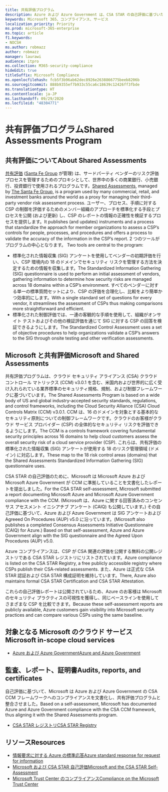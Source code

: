 ```yaml
---
title: 共有評価プログラム
description: Azure および Azure Government は、CSA STAR の自己評価に基づいた共有評価プログラムのリスク評価ツールをサポートしています。
keywords: Microsoft 365、コンプライアンス、サービス
localization_priority: Priority
ms.prod: microsoft-365-enterprise
ms.topic: article
f1.keywords:
- NOCSH
ms.author: robmazz
author: robmazz
manager: laurawi
audience: itpro
ms.collection: M365-security-compliance
hideEdit: true
titleSuffix: Microsoft Compliance
ms.openlocfilehash: fcb5f3b96ab62dec8926e2638866775beeb8206b
ms.sourcegitcommit: 888b9355ef7b933c55ca6c18639c12426ff3fbde
ms.translationtype: HT
ms.contentlocale: ja-JP
ms.lasthandoff: 09/29/2020
ms.locfileid: "48304771"
---
```

# <a name="shared-assessments-program"></a><span data-ttu-id="1659b-104">共有評価プログラム</span><span class="sxs-lookup"><span data-stu-id="1659b-104">Shared Assessments Program</span></span>

## <a name="about-shared-assessments"></a><span data-ttu-id="1659b-105">共有評価について</span><span class="sxs-lookup"><span data-stu-id="1659b-105">About Shared Assessments</span></span>

<span data-ttu-id="1659b-106">[共有評価](https://sharedassessments.org/) ([Santa Fe Group](https://www.santa-fe-group.com/) が管理) は、サードパーティ ベンダーのリスク評価プロセスを管理するためのプロキシとして、世界中の多くの商業銀行、小売銀行、投資銀行で使用されるプログラムです。</span><span class="sxs-lookup"><span data-stu-id="1659b-106">[Shared Assessments](https://sharedassessments.org/), managed by [The Santa Fe Group](https://www.santa-fe-group.com/), is a program used by many commercial, retail, and investment banks around the world as a proxy for managing their third-party vendor risk assessment process.</span></span> <span data-ttu-id="1659b-107">ユーザー、プロセス、手順に対する CSP の制御を評価するためのメンバー組織のアプローチを標準化する手段とプロセスを公開 (および更新) し、CSP のレポートの情報の正確性を検証するプロセスを提供します。</span><span class="sxs-lookup"><span data-stu-id="1659b-107">It publishes (and updates) instruments and a process that standardize the approach for member organizations to assess a CSP’s controls for people, processes, and procedures and offers a process to validate the accuracy of the information in the CSP’s report.</span></span> <span data-ttu-id="1659b-108">2 つのツールがプログラムの中心となります。 </span><span class="sxs-lookup"><span data-stu-id="1659b-108">Two tools are central to the program:</span></span>

- <span data-ttu-id="1659b-109">標準化された情報収集 (SIG) アンケートを使用してベンダーの初期評価を行い、CSP 環境内の 18 のドメインでセキュリティ リスクを管理する方法を決定するための情報を収集します。</span><span class="sxs-lookup"><span data-stu-id="1659b-109">The Standardized Information Gathering (SIG) questionnaire is used to perform an initial assessment of vendors, gathering information to determine how security risks are managed across 18 domains within a CSP’s environment.</span></span> <span data-ttu-id="1659b-110">すべてのベンダーに対する単一の標準質問セットにより、CSP の評価を合理化し、比較をより簡単かつ効率的にします。</span><span class="sxs-lookup"><span data-stu-id="1659b-110">With a single standard set of questions for every vendor, it streamlines the assessment of CSPs thus making comparisons more straightforward and efficient.</span></span>
- <span data-ttu-id="1659b-111">標準化された制御評価では、一連の客観的な手順を使用して、組織がオンサイト テストおよびその他の検証評価を通じて SIG に対する CSP の回答を検証できるようにします。</span><span class="sxs-lookup"><span data-stu-id="1659b-111">The Standardized Control Assessment uses a set of objective procedures to help organizations validate a CSP’s answers to the SIG through onsite testing and other verification assessments.</span></span>

## <a name="microsoft-and-shared-assessments"></a><span data-ttu-id="1659b-112">Microsoft と共有評価</span><span class="sxs-lookup"><span data-stu-id="1659b-112">Microsoft and Shared Assessments</span></span>

<span data-ttu-id="1659b-113">共有評価プログラムは、クラウド セキュリティ アライアンス (CSA) クラウド コントロール マトリックス (CCM) v3.0.1 を含む、米国内および世界的に広く受け入れられている業界標準のセキュリティ規格、規制、および制御フレームワークに基づいています。</span><span class="sxs-lookup"><span data-stu-id="1659b-113">The Shared Assessments Program is based on a wide body of US and global industry-accepted security standards, regulations, and control frameworks, including the Cloud Security Alliance (CSA) Cloud Controls Matrix (CCM) v3.0.1.</span></span> <span data-ttu-id="1659b-114">CCM は、16 のドメインを対象とする基本的なセキュリティ原則についての制御フレームワークです。クラウドのお客様がクラウド サービス プロバイダー (CSP) の全体的なセキュリティ リスクを評価できるようにします。</span><span class="sxs-lookup"><span data-stu-id="1659b-114">The CCM is a controls framework covering fundamental security principles across 16 domains to help cloud customers assess the overall security risk of a cloud service provider (CSP).</span></span> <span data-ttu-id="1659b-115">これらは、共有評価の標準化された情報収集 (SIG) アンケートが使用する 18 のリスク管理領域 (ドメイン) に対応します。</span><span class="sxs-lookup"><span data-stu-id="1659b-115">These map to the 18 risk control areas (domains) that the Shared Assessments Standardized Information Gathering (SIG) questionnaire uses.</span></span>

<span data-ttu-id="1659b-116">CSA STAR の自己評価のために、Microsoft は Microsoft Azure および Microsoft Azure Government が CCM に準拠していることを文書化したレポートを提出しました。</span><span class="sxs-lookup"><span data-stu-id="1659b-116">For the CSA STAR self-assessment, Microsoft submitted a report documenting Microsoft Azure and Microsoft Azure Government compliance with the CCM.</span></span> <span data-ttu-id="1659b-117">(Microsoft は、Azure に関する回答済みのコンセンサス アセスメント イニシアチブ アンケート (CAIQ) も公開しています。) その自己評価に基づいて、Azure および Azure Government は SIG アンケートおよび Agreeed On Procedures (AUP) v5.0 に沿っています。</span><span class="sxs-lookup"><span data-stu-id="1659b-117">(Microsoft also publishes a completed Consensus Assessments Initiative Questionnaire (CAIQ) for Azure.) Based on that self-assessment, Azure and Azure Government align with the SIG questionnaire and the Agreed Upon Procedures (AUP) v5.0.</span></span>

<span data-ttu-id="1659b-118">Azure コンプライアンスは、CSP が CSA 関連の評価を公開する無料の公開レジストリである CSA STAR レジストリにリストされています。</span><span class="sxs-lookup"><span data-stu-id="1659b-118">Azure compliance is listed on the CSA STAR Registry, a free publicly accessible registry where CSPs publish their CSA-related assessments.</span></span> <span data-ttu-id="1659b-119">また、Azure は正式な CSA STAR 認証および CSA STAR 構成証明を維持しています。</span><span class="sxs-lookup"><span data-stu-id="1659b-119">There, Azure also maintains formal CSA STAR Certification and CSA STAR Attestation.</span></span>

<span data-ttu-id="1659b-120">これらの自己評価レポートは公開されているため、Azure のお客様は Microsoft のセキュリティ プラクティスの可視性を獲得し、同じベースラインを使用してさまざまな CSP を比較できます。</span><span class="sxs-lookup"><span data-stu-id="1659b-120">Because these self-assessment reports are publicly available, Azure customers gain visibility into Microsoft security practices and can compare various CSPs using the same baseline.</span></span>

## <a name="microsoft-in-scope-cloud-services"></a><span data-ttu-id="1659b-121">対象となる Microsoft のクラウド サービス</span><span class="sxs-lookup"><span data-stu-id="1659b-121">Microsoft in-scope cloud services</span></span>

- [<span data-ttu-id="1659b-122">Azure および Azure Government</span><span class="sxs-lookup"><span data-stu-id="1659b-122">Azure and Azure Government</span></span>](https://aka.ms/AzureCompliance)

## <a name="audits-reports-and-certificates"></a><span data-ttu-id="1659b-123">監査、レポート、証明書</span><span class="sxs-lookup"><span data-stu-id="1659b-123">Audits, reports, and certificates</span></span>

<span data-ttu-id="1659b-124">自己評価に基づいて、Microsoft は Azure および Azure Government の CSA CCM フレームワークへのコンプライアンスを文書化し、共有評価プログラムと整合させました。</span><span class="sxs-lookup"><span data-stu-id="1659b-124">Based on a self-assessment, Microsoft has documented Azure and Azure Government compliance with the CSA CCM framework, thus aligning it with the Shared Assessments program.</span></span>

- [<span data-ttu-id="1659b-125">CSA STAR レジストリ</span><span class="sxs-lookup"><span data-stu-id="1659b-125">CSA STAR Registry</span></span>](https://aka.ms/Azure_STAR)

## <a name="resources"></a><span data-ttu-id="1659b-126">リソース</span><span class="sxs-lookup"><span data-stu-id="1659b-126">Resources</span></span>

- [<span data-ttu-id="1659b-127">情報要求に対する Azure の標準応答</span><span class="sxs-lookup"><span data-stu-id="1659b-127">Azure standard response for request for information</span></span>](https://azure.microsoft.com/resources/azure-standard-response-to-rfi-on-security-privacy-and-compliance/)
- [<span data-ttu-id="1659b-128">Microsoft および CSA STAR 自己評価</span><span class="sxs-lookup"><span data-stu-id="1659b-128">Microsoft and the CSA STAR Self-Assessment</span></span>](offering-csa-star-self-assessment.md)
- [<span data-ttu-id="1659b-129">Microsoft Trust Center のコンプライアンス</span><span class="sxs-lookup"><span data-stu-id="1659b-129">Compliance on the Microsoft Trust Center</span></span>](https://www.microsoft.com/trust-center/compliance/compliance-overview)
